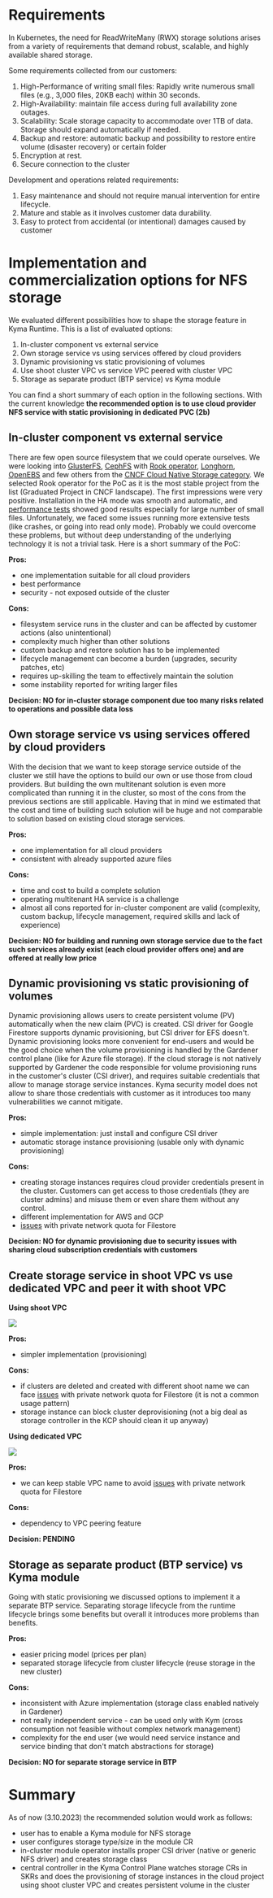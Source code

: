 # Requirements

In Kubernetes, the need for ReadWriteMany (RWX) storage solutions arises from a variety of requirements that demand robust, scalable, and highly available shared storage. 

Some requirements collected from our customers:

1. High-Performance of writing small files: Rapidly write numerous small files (e.g., 3,000 files, 20KB each) within 30 seconds.
2. High-Availability: maintain file access during full availability zone outages.
3. Scalability: Scale storage capacity to accommodate over 1TB of data. Storage should expand automatically if needed.
4. Backup and restore: automatic backup and possibility to restore entire volume (disaster recovery) or certain folder
5. Encryption at rest.
6. Secure connection to the cluster

Development and operations related requirements:
1. Easy maintenance and should not require manual intervention for entire lifecycle. 
2. Mature and stable as it involves customer data durability.
3. Easy to protect from accidental (or intentional) damages caused by customer

# Implementation and commercialization options for NFS storage

We evaluated different possibilities how to shape the storage feature in Kyma Runtime. 
This is a list of evaluated options:
1. In-cluster component vs external service 
2. Own storage service vs using services offered by cloud providers
3. Dynamic provisioning vs static provisioning of volumes
4. Use shoot cluster VPC vs service VPC peered with cluster VPC
5. Storage as separate product (BTP service) vs Kyma module



You can find a short summary of each option in the following sections. With the current knowledge **the recommended option is to use cloud provider NFS service with static provisioning in dedicated PVC (2b)**

## In-cluster component vs external service

There are few open source filesystem that we could operate ourselves. We were looking into [GlusterFS](https://github.com/gluster/glusterfs), [CephFS](https://github.com/ceph/ceph) with [Rook operator](https://github.com/rook/rook), [Longhorn](https://github.com/longhorn/longhorn), [OpenEBS](https://github.com/openebs/openebs) and few others from the [CNCF Cloud Native Storage category](https://landscape.cncf.io/card-mode?category=cloud-native-storage&grouping=category). We selected Rook operator for the PoC as it is the most stable project from the list (Graduated Project in CNCF landscape). 
The first impressions were very positive. Installation in the HA mode was smooth and automatic, and [performance tests](https://github.com/pbochynski/cloud-benchmark#sample-results-for-ceph-fs-and-efs-storage) showed good results especially for large number of small files. Unfortunately, we faced some issues running more extensive tests (like crashes, or going into read only mode). Probably we could overcome these problems, but without deep understanding of the underlying technology it is not a trivial task. Here is a short summary of the PoC:

**Pros:**
- one implementation suitable for all cloud providers
- best performance
- security - not exposed outside of the cluster

**Cons:**
- filesystem service runs in the cluster and can be affected by customer actions (also unintentional)
- complexity much higher than other solutions
- custom backup and restore solution has to be implemented
- lifecycle management can become a burden (upgrades, security patches, etc)
- requires up-skilling the team to effectively maintain the solution
- some instability reported for writing larger files

**Decision: NO for in-cluster storage component due too many risks related to operations and possible data loss**

## Own storage service vs using services offered by cloud providers

With the decision that we want to keep storage service outside of the cluster we still have the options to build our own or use those from cloud providers. But building the own multitenant solution is even more complicated than running it in the cluster, so most of the cons from the previous sections are still applicable. Having that in mind we estimated that the cost and time of building such solution will be huge and not comparable to solution based on existing cloud storage services.

**Pros:**
- one implementation for all cloud providers
- consistent with already supported azure files 

**Cons:**
- time and cost to build a complete solution
- operating multitenant HA service is a challenge
- almost all cons reported for in-cluster component are valid (complexity, custom backup, lifecycle management, required skills and lack of experience)

**Decision: NO for building and running own storage service due to the fact such services already exist (each cloud provider offers one) and are offered at really low price**

## Dynamic provisioning vs static provisioning of volumes

Dynamic provisioning allows users to create persistent volume (PV) automatically when the new claim (PVC) is created. CSI driver for Google Firestore supports dynamic provisioning, but CSI driver for EFS doesn't. Dynamic provisioning looks more convenient for end-users and would be the good choice when the volume provisioning is handled by the Gardener control plane (like for Azure file storage). If the cloud storage is not natively supported by Gardener the code responsible for volume provisioning runs in the customer's cluster (CSI driver), and requires suitable credentials that allow to manage storage service instances. Kyma security model does not allow to share those credentials with customer as it introduces too many vulnerabilities we cannot mitigate. 

**Pros:**
- simple implementation: just install and configure CSI driver
- automatic storage instance provisioning (usable only with dynamic provisioning)

**Cons:**
- creating storage instances requires cloud provider credentials present in the cluster. Customers can get access to those credentials (they are cluster admins) and misuse them or even share them without any control. 
- different implementation for AWS and GCP
- [issues](https://cloud.google.com/filestore/docs/create-instance-issues#system_limit_for_internal_resources_has_been_reached_error_when_creating_an_instance) with private network quota for Filestore

**Decision: NO for dynamic provisioning due to security issues with sharing cloud subscription credentials with customers**

## Create storage service in shoot VPC vs use dedicated VPC and peer it with shoot VPC

**Using shoot VPC**

![](nfs-shoot-vpc.drawio.svg)

**Pros:**
- simpler implementation (provisioning)

**Cons:**
- if clusters are deleted and created with different shoot name we can face [issues](https://cloud.google.com/filestore/docs/create-instance-issues#system_limit_for_internal_resources_has_been_reached_error_when_creating_an_instance) with private network quota for Filestore (it is not a common usage pattern)
- storage instance can block cluster deprovisioning (not a big deal as storage controller in the KCP should clean it up anyway)

**Using dedicated VPC**

![](nfs-own-vpc.drawio.svg)

**Pros:**
- we can keep stable VPC name to avoid [issues](https://cloud.google.com/filestore/docs/create-instance-issues#system_limit_for_internal_resources_has_been_reached_error_when_creating_an_instance) with private network quota for Filestore

**Cons:**
- dependency to VPC peering feature

**Decision: PENDING**

## Storage as separate product (BTP service) vs Kyma module

Going with static provisioning we discussed options to implement it a separate BTP service. Separating storage lifecycle from the runtime lifecycle brings some benefits but overall it introduces more problems than benefits.

**Pros:**
- easier pricing model (prices per plan)
- separated storage lifecycle from cluster lifecycle (reuse storage in the new cluster)

**Cons:**
- inconsistent with Azure implementation (storage class enabled natively in Gardener)
- not really independent service - can be used only with Kym (cross consumption not feasible without complex network management)
- complexity for the end user (we would need service instance and service binding that don't match abstractions for storage)
  
**Decision: NO for separate storage service in BTP**

# Summary

As of now (3.10.2023) the recommended solution would work as follows:
- user has to enable a Kyma module for NFS storage
- user configures storage type/size in the module CR
- in-cluster module operator installs proper CSI driver (native or generic NFS driver) and creates storage class
- central controller in the Kyma Control Plane watches storage CRs in SKRs and does the provisioning of storage instances in the cloud project using shoot cluster VPC and creates persistent volume in the cluster
